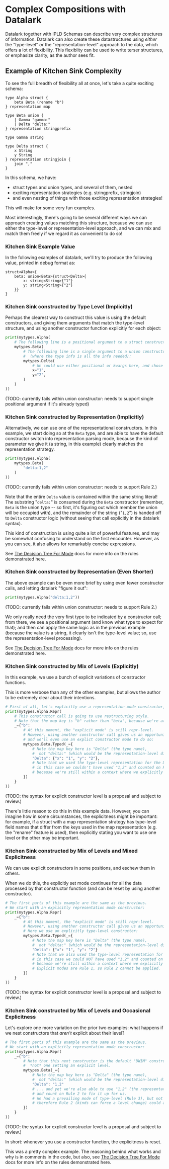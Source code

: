 Complex Compositions with Datalark
==================================

Datalark together with IPLD Schemas can describe very complex structures of information.
Datalark can also create these datastructures using _either_ the "type-level"
_or_ the "representation-level" approach to the data, which offers a lot of flexibility.
This flexiblity can be used to write terser structures, or emphasize clarity,
as the author sees fit.


Example of Kitchen Sink Complexity
----------------------------------

To see the full breadth of flexibility all at once,
let's take a quite exciting schema:

[testmark]:# (kitchensink/schema)
```ipldsch
type Alpha struct {
	beta Beta (rename "b")
} representation map

type Beta union {
	| Gamma "gamma:"
	| Delta "delta:"
} representation stringprefix

type Gamma string

type Delta struct {
	x String
	y String
} representation stringjoin {
	join ","
}
```

In this schema, we have:

- struct types and union types, and several of them, nested
- exciting representation strategies (e.g. stringprefix, stringjoin)
- and even nesting of things with those exciting representation strategies!

This will make for some very fun examples.

Most interestingly, there's going to be several different ways we can approach
creating values matching this structure, because we can use either the type-level
or representation-level approach, and we can mix and match them freely
if we regard it as convenient to do so!

### Kitchen Sink Example Value

In the following examples of datalark,
we'll try to produce the following value, printed in debug format as:

[testmark]:# (kitchensink/val1/output)
```text
struct<Alpha>{
	beta: union<Beta>{struct<Delta>{
		x: string<String>{"1"}
		y: string<String>{"2"}
	}}
}
```

### Kitchen Sink constructed by Type Level (Implicitly)

Perhaps the clearest way to construct this value is using the default constructors,
and giving them arguments that match the type-level structure,
and using another constructor function explicitly for each object:

[testmark]:# (kitchensink/val1/script.various/typelevel)
```python
print(mytypes.Alpha(
	# The following line is a positional argument to a struct constructor:
	mytypes.Beta(
		# The following line is a single argument to a union constructor
		#  (where the type info is all the info needed):
		mytypes.Delta(
			# We could use either positional or kwargs here, and chose kwargs:
			x="1",
			y="2",
		)
	)
))
```

(TODO: currently fails within union constructor: needs to support single positional argument if it's already typed)


### Kitchen Sink constructed by Representation (Implicitly)

Alternatively, we can use one of the representational constructors.
In this example, we start doing so at the `Beta` type,
and are able to have the default constructor switch into representation parsing mode,
because the kind of parameter we give it (a string, in this example) clearly matches the representation strategy.

[testmark]:# (kitchensink/val1/script.various/representation)
```python
print(mytypes.Alpha(
	mytypes.Beta(
		"delta:1,2"
	)
))
```

(TODO: currently fails within union constructor: needs to support Rule 2.)

Note that the entire `Delta` value is contained within the same string literal!
The substring "`delta:`" is consumed during the `Beta` constructor
(remember, `Beta` is the union type -- so first, it's figuring out which member the union will be occupied with),
and the remainder of the string ("`1,2`") is handed off to `Delta` constructor logic
(without seeing that call explicitly in the datalark syntax).

This kind of construction is using quite a lot of powerful features,
and may be somewhat confusing to understand on the first encounter.
However, as you can see, it also allows for remarkably concise expressions.

See [The Decision Tree For Mode](consturctors.md#the-decision-tree-for-mode) docs for more info on the rules demonstrated here.


### Kitchen Sink constructed by Representation (Even Shorter)

The above example can be even more brief by using even fewer constructor calls,
and letting datalark "figure it out":

[testmark]:# (kitchensink/val1/script.various/representation-shorter)
```python
print(mytypes.Alpha("delta:1,2"))
```

(TODO: currently fails within union constructor: needs to support Rule 2.)

We only really need the very first type to be indicated by a constructor call;
from there, we see a positional argument (and know what type to expect for that);
and then can apply the same logic as in the previous example (because the value is a string,
it clearly isn't the type-level value; so, use the representation-level processing).

See [The Decision Tree For Mode](consturctors.md#the-decision-tree-for-mode) docs for more info on the rules demonstrated here.


### Kitchen Sink constructed by Mix of Levels (Explicitly)

In this example, we use a bunch of explicit variations of constructor functions.

This is more verbose than any of the other examples,
but allows the author to be extremely clear about their intentions.

[testmark]:# (skipme/kitchensink/val1/script.various/explicit-mixed-level)
```python
# First of all, let's explicitly use a representation mode constructor, for fun:
print(mytypes.Alpha.Repr(
	# This constructor call is going to use restructuring style.
	# Note that the map key is "b" rather than "beta", because we're at representation level.
	_={"b":
		# At this moment, the "explicit mode" is still repr-level.
		# However, using another constructor call gives us an opportunity to switch,
		# and we'll even use an explict constructor mode to do so:
		mytypes.Beta.Typed(_={
			# Note the map key here is "Delta" (the type name),
			#  not "delta:" (which would be the representation-level discriminator string).
			"Delta": {"x": "1", "y": "2"},
			# Note that we used the type-level representation for the Delta value;
			# in this case we couldn't have used "1,2" and counted on Rule 2 to fix it up for us,
			# because we're still within a context where we explicitly said we're using typed mode.
		})
	}
))
```

(TODO: the syntax for explicit constructor level is a proposal and subject to review.)

There's little reason to do this in this example data.
However, you can imagine how in some circumstances, the explicitness might be important:
for example, if a struct with a map representation strategy has type-level field names that differ
from the keys used in the map representation (e.g. the "rename" feature is used),
then explicitly stating you want to use one level or the other may be important.


### Kitchen Sink constructed by Mix of Levels and Mixed Explicitness

We can use explicit constructors in some positions, and eschew them in others.

When we do this, the explicitly set mode continues for all the data processed
by that constructor function (and can be reset by using another constructor).

[testmark]:# (skipme/kitchensink/val1/script.various/mixed-explicitness)
```python
# The first parts of this example are the same as the previous.
# We start with an explicitly representation mode constructor:
print(mytypes.Alpha.Repr(
	_={"b":
		# At this moment, the "explicit mode" is still repr-level.
		# However, using another constructor call gives us an opportunity to switch.
		# Here we use an explicitly type-level constructor:
		mytypes.Beta.Typed(_={
			# Note the map key here is "Delta" (the type name),
			#  not "delta:" (which would be the representation-level discriminator string).
			"Delta": {"x": "1", "y": "2"}
			# Note that we also used the type-level representation for the Delta value;
			# in this case we could NOT have used "1,2" and counted on Rule 2 to fix it up for us,
			# because we're still within a context where we explicitly said we're using typed mode.
			# Explicit modes are Rule 1, so Rule 2 cannot be applied.
		})
	}
))
```

(TODO: the syntax for explicit constructor level is a proposal and subject to review.)

### Kitchen Sink constructed by Mix of Levels and Occasional Explicitness

Let's explore one more variation on the prior two examples:
what happens if we nest constructors that *aren't* explicit about their level?

[testmark]:# (skipme/kitchensink/val1/script.various/occasional-explicitness)
```python
# The first parts of this example are the same as the previous.
# We start with an explicitly representation mode constructor:
print(mytypes.Alpha.Repr(
	_={"b":
		# Note that this next constructor is the default "DWIM" constructor,
		#  *not* one setting an explicit level.
		mytypes.Beta(_={
			# Note the map key here is "Delta" (the type name),
			#  not "delta:" (which would be the representation-level discriminator string).
			"Delta": "1,2"
			# ... and yet we're also able to use "1,2" (the representation-level value for a Delta)
			# and count on Rule 2 to fix it up for us.
			# We had a prevailing mode of type-level (Rule 3), but not an explict mode (Rule 1);
			# therefore Rule 2 (kinds can force a level change) could apply.
		})
	}
))
```

(TODO: the syntax for explicit constructor level is a proposal and subject to review.)

In short: whenever you use a constructor function, the explicitness is reset.

This was a pretty complex example.
The reasoning behind what works and why is in comments in the code, but also,
see [The Decision Tree For Mode](consturctors.md#the-decision-tree-for-mode) docs for more info on the rules demonstrated here.
